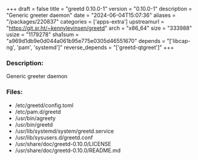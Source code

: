 +++
draft = false
title = "greetd 0.10.0-1"
version = "0.10.0-1"
description = "Generic greeter daemon"
date = "2024-06-04T15:07:36"
aliases = "/packages/220837"
categories = ['apps-extra']
upstreamurl = "https://git.sr.ht/~kennylevinsen/greetd"
arch = "x86_64"
size = "333988"
usize = "1179278"
sha1sum = "a969d1db9e0d044a061b95e775e0305d46551670"
depends = "['libcap-ng', 'pam', 'systemd']"
reverse_depends = "['greetd-qtgreet']"
+++
### Description: 
Generic greeter daemon

### Files: 
* /etc/greetd/config.toml
* /etc/pam.d/greetd
* /usr/bin/agreety
* /usr/bin/greetd
* /usr/lib/systemd/system/greetd.service
* /usr/lib/sysusers.d/greetd.conf
* /usr/share/doc/greetd-0.10.0/LICENSE
* /usr/share/doc/greetd-0.10.0/README.md
